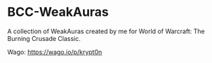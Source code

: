 # BCC-WeakAuras
A collection of WeakAuras created by me for World of Warcraft: The Burning Crusade Classic.

Wago: https://wago.io/p/krypt0n
